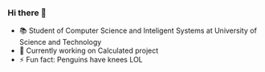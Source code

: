 ### Hi there 👋



- 📚 Student of Computer Science and Inteligent Systems at University of Science and Technology 
- 🔭 Currently working on Calculated project
- ⚡ Fun fact: Penguins have knees LOL

